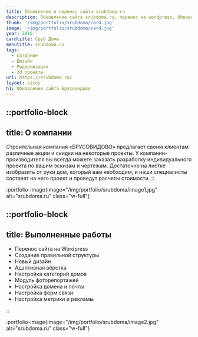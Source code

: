 ```yaml
---
title: Обновление и перенос сайта srubdoma.ru
description: Обновление сайта srubdoma.ru, перенос на wordpress, Обновление каталога
thumb: '/img/portfolio/srubdoma/card.jpg'
image: '/img/portfolio/srubdoma/card.jpg'
year: 2016
cardtitle: Сруб Дома
menutitle: srubdoma.ru
tags:
  - Создание
  - Дизайн
  - Модернизация
  - 3d проекты
url: https://srubdoma.ru/
layout: sites
h1: Обновление сайта Брусовидово
---
```


 

::portfolio-block
---
title: О компании
---
Строительная компания «БРУСОВИДОВО» предлагает своим клиентам различные акции и скидки на некоторые проекты.
У компании-производителя вы всегда можете заказать разработку индивидуального проекта по вашим эскизам и чертежам.
Достаточно на листке изобразить от руки дом, который вам необходим, и наши специалисты составят на него проект и
проведут расчеты стоимости.
::

:portfolio-image{image="/img/portfolio/srubdoma/image1.jpg" alt="srubdoma.ru" class="w-full"}

::portfolio-block
---
title: Выполненные работы
---

- Перенос сайта на Wordpress
- Создание правильной структуры
- Новый дизайн
- Адаптивная вёрстка
- Настройка категорий домов
- Модуль фоторепортажей
- Настройка домена и почты
- Настройка форм связи
- Настройка метрики и рекламы

::

:portfolio-image{image="/img/portfolio/srubdoma/image2.jpg" alt="srubdoma.ru" class="w-full"}